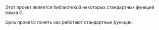 Этот проект является библиотекой некоторых стандартных функций языка С.

Цель проекта: понять как работают стандартные функции.
